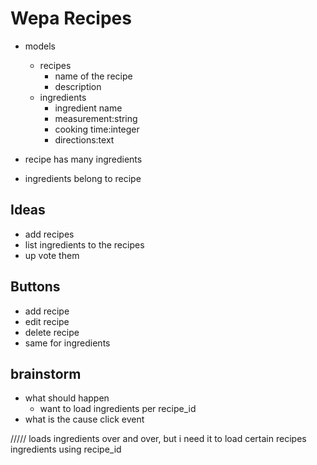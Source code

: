 # Wepa Recipes
- models
    - recipes
        - name of the recipe
        - description
    - ingredients
        - ingredient name
        - measurement:string
        - cooking time:integer
        - directions:text

- recipe has many ingredients
- ingredients belong to recipe

## Ideas
- add recipes
- list ingredients to the recipes
- up vote them


## Buttons
- add recipe
- edit recipe        
- delete recipe
- same for ingredients 

## brainstorm
- what should happen
    - want to load ingredients per recipe_id
- what is the cause
    click event 

/////
loads ingredients over and over, but i need it to load certain recipes ingredients using recipe_id